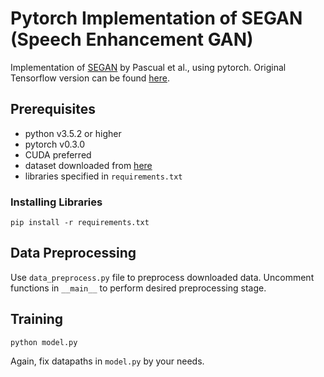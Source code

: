# Pytorch Implementation of SEGAN (Speech Enhancement GAN)
Implementation of [SEGAN](https://arxiv.org/abs/1703.09452) by Pascual et al., using pytorch.
Original Tensorflow version can be found [here](https://github.com/santi-pdp/segan).

## Prerequisites

- python v3.5.2 or higher
- pytorch v0.3.0
- CUDA preferred
- dataset downloaded from [here](https://datashare.is.ed.ac.uk/handle/10283/2791)
- libraries specified in `requirements.txt`

### Installing Libraries

`pip install -r requirements.txt`

## Data Preprocessing

Use `data_preprocess.py` file to preprocess downloaded data. Uncomment functions in `__main__` to perform desired preprocessing stage.

## Training

`python model.py`

Again, fix datapaths in `model.py` by your needs.
